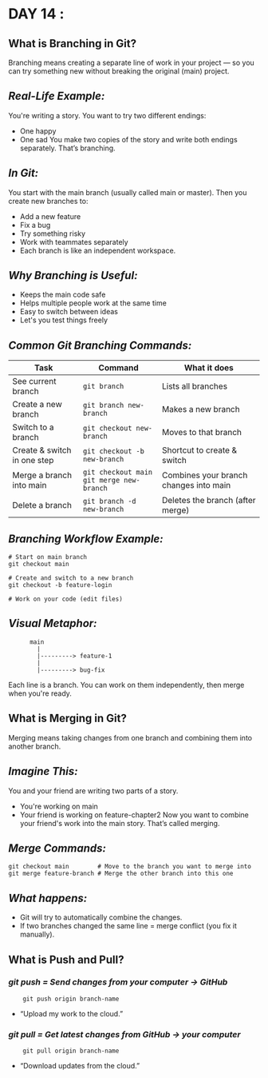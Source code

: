 # DAY 14 :

## What is Branching in Git?
Branching means creating a separate line of work in your project — so you can try something new without breaking the original (main) project.

## **_Real-Life Example:_**
You're writing a story. You want to try two different endings:
* One happy
* One sad
You make two copies of the story and write both endings separately. That’s branching.

## **_In Git:_**
You start with the main branch (usually called main or master). Then you create new branches to:
* Add a new feature
* Fix a bug
* Try something risky
* Work with teammates separately
* Each branch is like an independent workspace.

## **_Why Branching is Useful:_**
* Keeps the main code safe
* Helps multiple people work at the same time
* Easy to switch between ideas
* Let's you test things freely

## **_Common Git Branching Commands:_**

| Task                        | Command                                         | What it does                           |
| --------------------------- | ----------------------------------------------- | -------------------------------------- |
| See current branch          | `git branch`                                    | Lists all branches                     |
| Create a new branch         | `git branch new-branch`                         | Makes a new branch                     |
| Switch to a branch          | `git checkout new-branch`                       | Moves to that branch                   |
| Create & switch in one step | `git checkout -b new-branch`                    | Shortcut to create & switch            |
| Merge a branch into main    | `git checkout main` <br> `git merge new-branch` | Combines your branch changes into main |
| Delete a branch             | `git branch -d new-branch`                      | Deletes the branch (after merge)       |

## **_Branching Workflow Example:_**
    # Start on main branch
    git checkout main
    
    # Create and switch to a new branch
    git checkout -b feature-login
    
    # Work on your code (edit files)

## **_Visual Metaphor:_**
          main
            |
            |---------> feature-1
            |
            |---------> bug-fix
Each line is a branch. You can work on them independently, then merge when you're ready.

##  What is Merging in Git?
Merging means taking changes from one branch and combining them into another branch.

## **_Imagine This:_**
You and your friend are writing two parts of a story.
* You're working on main
* Your friend is working on feature-chapter2
Now you want to combine your friend's work into the main story. That’s called merging.

## **_Merge Commands:_**
    git checkout main        # Move to the branch you want to merge into
    git merge feature-branch # Merge the other branch into this one

## **_What happens:_**
* Git will try to automatically combine the changes.
* If two branches changed the same line = merge conflict (you fix it manually).

## What is Push and Pull?
### **_git push = Send changes from your computer → GitHub_**
        git push origin branch-name
* “Upload my work to the cloud.”

### **_git pull = Get latest changes from GitHub → your computer_**
        git pull origin branch-name
* “Download updates from the cloud.”

